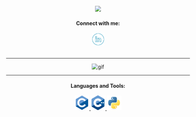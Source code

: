[comment]: <> (well hello! what are you doing here!)
[comment]: <> (colours [#F1F7ED,#04080F])

[comment]: <> (header)
<p align="center"><img src="https://capsule-render.vercel.app/api?type=waving&color=10:2191FB,50:BA274A,100:841C26&height=200&section=header&text=Hi%20there!&animation=fadeIn&fontSize=50&fontAlignY=40&fontColor=FFFFFF"/> </p>

<h4 align="center">Connect with me:</h4>

<p align="center">
<a href="https://www.linkedin.com/in/jemroselove/">
<img src="Assets/linkedin.png" alt="linkedin" width="35"/>
</a></br> </br> </p>

---

<p align="center">
<img src="https://media.giphy.com/media/l0Ex4kMQXH8mQD4xG/giphy.gif" alt="gif" height="250"/>
</p>

---

<h4 align="center">Languages and Tools:</h4>
<p align="center"> <a href="https://www.cprogramming.com/" target="_blank" rel="noreferrer"> <img src="https://raw.githubusercontent.com/devicons/devicon/master/icons/c/c-original.svg" alt="c" width="40" height="40"/> </a> <a href="https://www.w3schools.com/cpp/" target="_blank" rel="noreferrer"> <img src="https://raw.githubusercontent.com/devicons/devicon/master/icons/cplusplus/cplusplus-original.svg" alt="cplusplus" width="40" height="40"/> </a> <a href="https://www.python.org" target="_blank" rel="noreferrer"> <img src="https://raw.githubusercontent.com/devicons/devicon/master/icons/python/python-original.svg" alt="python" width="40" height="40"/> </a> </p>
